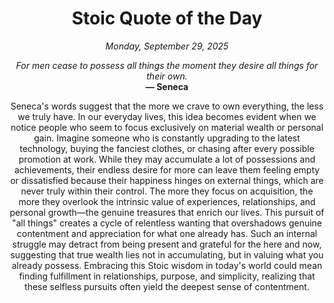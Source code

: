 <h1 align="center">Stoic Quote of the Day</h1>
<p align="center"><em><!--START_SECTION:current-date-->
Monday, September 29, 2025
<!--END_SECTION:current-date--></em></p>
<p align="center">
    <em><!--START_SECTION:quote-text-->
For men cease to possess all things the moment they desire all things for their own.
<!--END_SECTION:quote-text--></em><br>
    <strong>— <!--START_SECTION:quote-author-->
Seneca
<!--END_SECTION:quote-author--></strong>
</p>

<p align="center" style="max-width:600px;margin:0 auto;">
<!--START_SECTION:quote-interpretation-->
Seneca's words suggest that the more we crave to own everything, the less we truly have. In our everyday lives, this idea becomes evident when we notice people who seem to focus exclusively on material wealth or personal gain. Imagine someone who is constantly upgrading to the latest technology, buying the fanciest clothes, or chasing after every possible promotion at work. While they may accumulate a lot of possessions and achievements, their endless desire for more can leave them feeling empty or dissatisfied because their happiness hinges on external things, which are never truly within their control. The more they focus on acquisition, the more they overlook the intrinsic value of experiences, relationships, and personal growth—the genuine treasures that enrich our lives. This pursuit of "all things" creates a cycle of relentless wanting that overshadows genuine contentment and appreciation for what one already has. Such an internal struggle may detract from being present and grateful for the here and now, suggesting that true wealth lies not in accumulating, but in valuing what you already possess. Embracing this Stoic wisdom in today's world could mean finding fulfillment in relationships, purpose, and simplicity, realizing that these selfless pursuits often yield the deepest sense of contentment.
<!--END_SECTION:quote-interpretation-->
</p>
